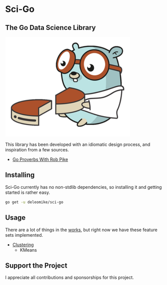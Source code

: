 # Sci-Go

## The Go Data Science Library

<img src="./resources/Gopher.png" width=400px>


This library has been developed with an idiomatic design process, and inspiration from a few sources.

* [Go Proverbs With Rob Pike](https://www.youtube.com/watch?v=PAAkCSZUG1c)

## Installing

Sci-Go currently has no non-stdlib dependencies, so installing it and getting started is rather easy.

```bash
go get -u deleomike/sci-go
```

## Usage

There are a lot of things in the [works](https://github.com/deleomike/sci-go/issues/1), but right now we have these feature sets implemented.

* [Clustering](./pkg/cluster/README.md)
    * KMeans

## Support the Project

I appreciate all contributions and sponsorships for this project.
